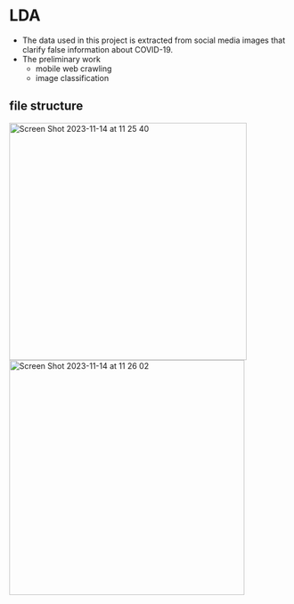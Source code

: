 # LDA 
- The data used in this project is extracted from social media images that clarify false information about COVID-19.
- The preliminary work
  - mobile web crawling
  - image classification

## file structure
<img width="426" alt="Screen Shot 2023-11-14 at 11 25 40" src="https://github.com/wtwyzc/LDA/assets/117346587/e973fc91-8b5b-42bb-8737-6c9f5d8eec43">
<img width="422" alt="Screen Shot 2023-11-14 at 11 26 02" src="https://github.com/wtwyzc/LDA/assets/117346587/2e892146-3a13-4ee5-a7f9-9cee1bd8389a">
